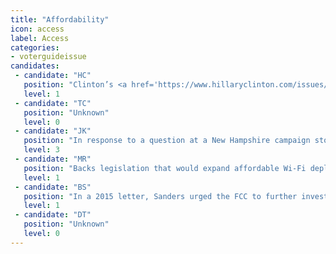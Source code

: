 ```yaml
---
title: "Affordability"
icon: access
label: Access
categories:
- voterguideissue
candidates:
 - candidate: "HC"
   position: "Clinton’s <a href='https://www.hillaryclinton.com/issues/infrastructure/' target='_blank'>policy platform</a> includes a commitment to connect 100 percent of the nation’s households to affordable broadband services by 2020. "
   level: 1
 - candidate: "TC"
   position: "Unknown"
   level: 0
 - candidate: "JK"
   position: "In response to a question at a New Hampshire campaign stop, Kasich suggested that consumers were to blame for higher broadband prices. "
   level: 3
 - candidate: "MR"
   position: "Backs legislation that would expand affordable Wi-Fi deployment and further the use of unlicensed spectrum for Internet access. "
   level: 1
 - candidate: "BS"
   position: "In a 2015 letter, Sanders urged the FCC to further investigate the high cost of U.S. broadband, promote competition and “ensure fair prices for consumers.” "
   level: 1
 - candidate: "DT"
   position: "Unknown"
   level: 0
---
```

